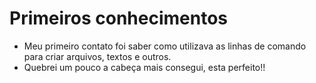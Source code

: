 # Primeiros conhecimentos

- Meu primeiro contato foi saber como utilizava as linhas de comando para criar arquivos, textos e outros.
- Quebrei um pouco a cabeça mais consegui, esta perfeito!!